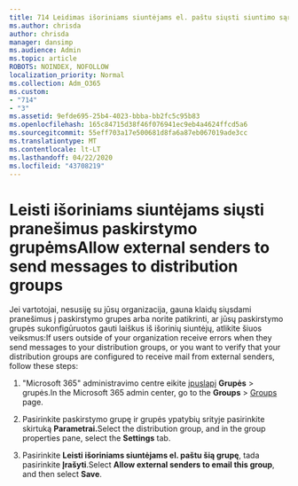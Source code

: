 ```yaml
---
title: 714 Leidimas išoriniams siuntėjams el. paštu siųsti siuntimo sąrašus
ms.author: chrisda
author: chrisda
manager: dansimp
ms.audience: Admin
ms.topic: article
ROBOTS: NOINDEX, NOFOLLOW
localization_priority: Normal
ms.collection: Adm_O365
ms.custom:
- "714"
- "3"
ms.assetid: 9efde695-25b4-4023-bbba-bb2fc5c95b83
ms.openlocfilehash: 165c84715d38f46f076941ec9eb4a4624ffcd5a6
ms.sourcegitcommit: 55eff703a17e500681d8fa6a87eb067019ade3cc
ms.translationtype: MT
ms.contentlocale: lt-LT
ms.lasthandoff: 04/22/2020
ms.locfileid: "43708219"
---
```

# <a name="allow-external-senders-to-send-messages-to-distribution-groups"></a><span data-ttu-id="24a74-102">Leisti išoriniams siuntėjams siųsti pranešimus paskirstymo grupėms</span><span class="sxs-lookup"><span data-stu-id="24a74-102">Allow external senders to send messages to distribution groups</span></span>

<span data-ttu-id="24a74-103">Jei vartotojai, nesusiję su jūsų organizacija, gauna klaidų siųsdami pranešimus į paskirstymo grupes arba norite patikrinti, ar jūsų paskirstymo grupės sukonfigūruotos gauti laiškus iš išorinių siuntėjų, atlikite šiuos veiksmus:</span><span class="sxs-lookup"><span data-stu-id="24a74-103">If users outside of your organization receive errors when they send messages to your distribution groups, or you want to verify that your distribution groups are configured to receive mail from external senders, follow these steps:</span></span>

1. <span data-ttu-id="24a74-104">"Microsoft 365" administravimo centre eikite į[puslapį](https://portal.office.com/adminportal/home#/groups) **Grupės** > grupės.</span><span class="sxs-lookup"><span data-stu-id="24a74-104">In the Microsoft 365 admin center, go to the **Groups** > [Groups](https://portal.office.com/adminportal/home#/groups) page.</span></span>  

2. <span data-ttu-id="24a74-105">Pasirinkite paskirstymo grupę ir grupės ypatybių srityje pasirinkite skirtuką **Parametrai.**</span><span class="sxs-lookup"><span data-stu-id="24a74-105">Select the distribution group, and in the group properties pane, select the **Settings** tab.</span></span>

3. <span data-ttu-id="24a74-106">Pasirinkite **Leisti išoriniams siuntėjams el. paštu šią grupę**, tada pasirinkite **Įrašyti**.</span><span class="sxs-lookup"><span data-stu-id="24a74-106">Select **Allow external senders to email this group**, and then select **Save**.</span></span>
